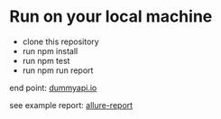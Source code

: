 # Run on your local machine
- clone this repository
- run npm install
- run npm test
- run npm run report

end point: [dummyapi.io](https://dummyapi.io/docs/user)

see example report: [allure-report](https://nurulsilpia.github.io/playwright_API_Practice/3/)
